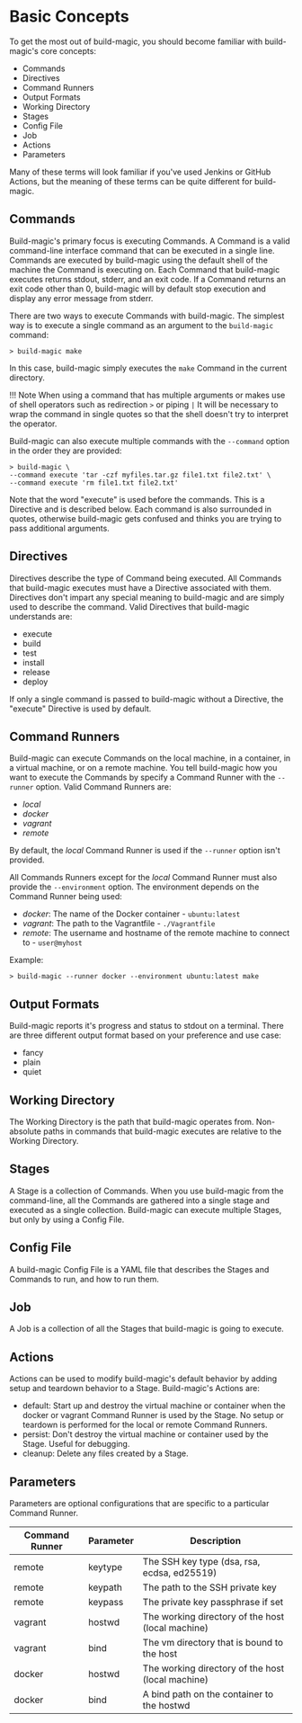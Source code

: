 # Basic Concepts

To get the most out of build-magic, you should become familiar with build-magic's core concepts:

- Commands
- Directives
- Command Runners
- Output Formats
- Working Directory
- Stages
- Config File
- Job
- Actions
- Parameters

Many of these terms will look familiar if you've used Jenkins or GitHub Actions, but the meaning of these terms can be quite different for build-magic.

## Commands

Build-magic's primary focus is executing Commands. A Command is a valid command-line interface command that can be executed in a single line. Commands are executed by build-magic using the default shell of the machine the Command is executing on. Each Command that build-magic executes returns stdout, stderr, and an exit code. If a Command returns an exit code other than 0, build-magic will by default stop execution and display any error message from stderr.

There are two ways to execute Commands with build-magic. The simplest way is to execute a single command as an argument to the `build-magic` command:

```text
> build-magic make
```

In this case, build-magic simply executes the `make` Command in the current directory.

!!! Note
    When using a command that has multiple arguments or makes use of shell operators such as redirection `>` or piping `|` It will be necessary to wrap the command in single quotes so that the shell doesn't try to interpret the operator.

Build-magic can also execute multiple commands with the `--command` option in the order they are provided:

```text
> build-magic \
--command execute 'tar -czf myfiles.tar.gz file1.txt file2.txt' \
--command execute 'rm file1.txt file2.txt'
```

Note that the word "execute" is used before the commands. This is a Directive and is described below. Each command is also surrounded in quotes, otherwise build-magic gets confused and thinks you are trying to pass additional arguments.

## Directives

Directives describe the type of Command being executed. All Commands that build-magic executes must have a Directive associated with them. Directives don't impart any special meaning to build-magic and are simply used to describe the command. Valid Directives that build-magic understands are:

- execute
- build
- test
- install
- release
- deploy

If only a single command is passed to build-magic without a Directive, the "execute" Directive is used by default.

## Command Runners

Build-magic can execute Commands on the local machine, in a container, in a virtual machine, or on a remote machine. You tell build-magic how you want to execute the Commands by specify a Command Runner with the `--runner` option. Valid Command Runners are:

- *local*
- *docker*
- *vagrant*
- *remote*

By default, the *local* Command Runner is used if the `--runner` option isn't provided.

All Commands Runners except for the *local* Command Runner must also provide the `--environment` option. The environment depends on the Command Runner being used:

- *docker*: The name of the Docker container - `ubuntu:latest`
- *vagrant*: The path to the Vagrantfile - `./Vagrantfile`
- *remote*: The username and hostname of the remote machine to connect to - `user@myhost`

Example:

```text
> build-magic --runner docker --environment ubuntu:latest make
```

## Output Formats

Build-magic reports it's progress and status to stdout on a terminal. There are three different output format based on your preference and use case:

- fancy
- plain
- quiet

## Working Directory

The Working Directory is the path that build-magic operates from. Non-absolute paths in commands that build-magic executes are relative to the Working Directory.

## Stages

A Stage is a collection of Commands. When you use build-magic from the command-line, all the Commands are gathered into a single stage and executed as a single collection. Build-magic can execute multiple Stages, but only by using a Config File.

## Config File

A build-magic Config File is a YAML file that describes the Stages and Commands to run, and how to run them.

## Job

A Job is a collection of all the Stages that build-magic is going to execute.

## Actions

Actions can be used to modify build-magic's default behavior by adding setup and teardown behavior to a Stage. Build-magic's Actions are:

- default: Start up and destroy the virtual machine or container when the docker or vagrant Command Runner is used by the Stage. No setup or teardown is performed for the local or remote Command Runners.
- persist: Don't destroy the virtual machine or container used by the Stage. Useful for debugging.
- cleanup: Delete any files created by a Stage.

## Parameters

Parameters are optional configurations that are specific to a particular Command Runner.

| Command Runner | Parameter | Description |
| -------------- | --------- | ----------- |
| remote | keytype | The SSH key type (dsa, rsa, ecdsa, ed25519) |
| remote | keypath | The path to the SSH private key |
| remote | keypass | The private key passphrase if set |
| vagrant | hostwd | The working directory of the host (local machine) |
| vagrant | bind | The vm directory that is bound to the host |
| docker | hostwd | The working directory of the host (local machine) |
| docker | bind | A bind path on the container to the hostwd |
